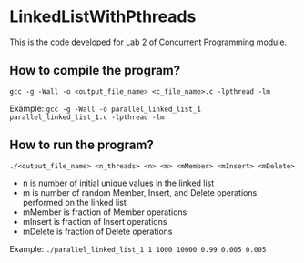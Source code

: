 # LinkedListWithPthreads
This is the code developed for Lab 2 of Concurrent Programming module.
## How to compile the program?
`gcc -g -Wall -o <output_file_name> <c_file_name>.c -lpthread -lm`<br />

Example: `gcc -g -Wall -o parallel_linked_list_1 parallel_linked_list_1.c -lpthread -lm`
## How to run the program?
`./<output_file_name> <n_threads> <n> <m> <mMember> <mInsert> <mDelete>`
 - n	is number of initial unique values in the linked list
 - m	is number of random Member, Insert, and Delete operations performed on the linked list
 - mMember	is fraction of Member operations
 - mInsert	is fraction of Insert operations
 - mDelete	is fraction of Delete operations<br />
 
Example: `./parallel_linked_list_1 1 1000 10000 0.99 0.005 0.005`
